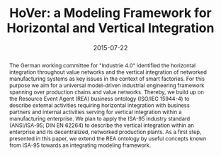 ---
abstract: The German working committee for "Industrie 4.0" identified the horizontal
  integration throughout value networks and the vertical integration of networked
  manufacturing systems as key issues in the context of smart factories. For this
  purpose we aim for a universal model-driven industrial engineering framework spanning
  over production chains and value networks. Thereby, we build up on the Resource
  Event Agent (REA) business ontology (ISO/IEC 15944-4) to describe external activities
  requiring horizontal integration with business partners and internal activities
  serving for vertical integration within a manufacturing enterprise. We plan to apply
  the ISA-95 industry standard (ANSI/ISA-95; DIN EN 62264) to describe the vertical
  integration within an enterprise and its decentralized, networked production plants.
  As a first step, presented in this paper, we extend the REA ontology by useful concepts
  known from ISA-95 towards an integrating modeling framework.
authors:
- Alexandra Mazak
- Christian Huemer
date: '2015-07-22'
featured: false
links:
- name: Publik
  url: https://publik.tuwien.ac.at/showentry.php?ID=238502&lang=2
publication_types:
- '1'
publishDate: '2015-07-22'
specifics: 'Vortrag: 2015 IEEE International Conference on Industrial Informatics
  (INDIN 2015), Cambridge; 22.07.2015 - 24.07.2015; in: "Proceedings of 2015 IEEE
  International Conference on Industrial Informatics (INDIN 2015)", IEEE, (2015),
  S. 1642 - 1647.'
title: 'HoVer: a Modeling Framework for Horizontal and Vertical Integration'
url_pdf: http://publik.tuwien.ac.at/files/PubDat_238502.pdf
---